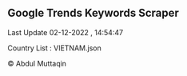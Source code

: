

## Google Trends Keywords Scraper 
 
Last Update 02-12-2022 , 14:54:47

Country List :
VIETNAM.json



© Abdul Muttaqin 
